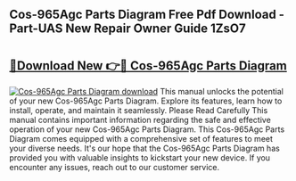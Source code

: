 ## Cos-965Agc Parts Diagram Free Pdf Download - Part-UAS New Repair Owner Guide 1ZsO7

# <h2><a href="http://dfklz4.blite.top/?on=Cos-965Agc+Parts+Diagram">🔗Download New 👉🔴 Cos-965Agc Parts Diagram</a></h2>

[![Cos-965Agc Parts Diagram download](https://i.imgur.com/lujVjoI.png)](http://dfklz4.blite.top/?on=Cos-965Agc+Parts+Diagram)
This manual unlocks the potential of your new Cos-965Agc Parts Diagram. Explore its features, learn how to install, operate, and maintain it seamlessly. Please Read Carefully This manual contains important information regarding the safe and effective operation of your new Cos-965Agc Parts Diagram. This Cos-965Agc Parts Diagram comes equipped with a comprehensive set of features to meet your diverse needs. It's our hope that the Cos-965Agc Parts Diagram has provided you with valuable insights to kickstart your new device. If you encounter any issues, reach out to our customer service.

